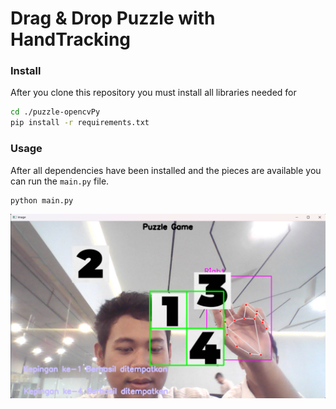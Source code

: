 # **Drag & Drop Puzzle with HandTracking**

### Install

After you clone this repository you must install all libraries needed for

```bash
cd ./puzzle-opencvPy
pip install -r requirements.txt
```

### Usage

After all dependencies have been installed and the pieces are available you can run the `main.py` file.

```bash
python main.py
```

![Deskripsi Gambar](./image.png)

